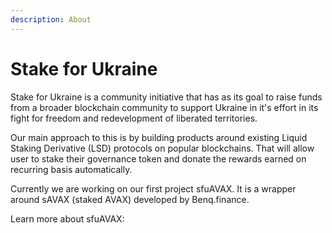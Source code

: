 ```yaml
---
description: About
---
```


# Stake for Ukraine

Stake for Ukraine is a community initiative that has as its goal to raise funds from a broader blockchain community to support Ukraine in it's effort in its fight for freedom and redevelopment of liberated territories.

Our main approach to this is by building products around existing Liquid Staking Derivative (LSD) protocols on popular blockchains. That will allow user to stake their governance token and donate the rewards earned on recurring basis automatically.

Currently we are working on our first project sfuAVAX. It is a wrapper around sAVAX (staked AVAX) developed by Benq.finance.

Learn more about sfuAVAX:
